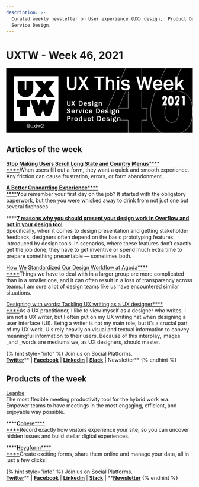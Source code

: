 ```yaml
---
description: >-
  Curated weekly newsletter on User experience (UX) design,  Product Design and
  Service Design.
---
```


# UXTW - Week 46, 2021

![](../.gitbook/assets/uxtw-banner-2021-46.jpg)



## Articles of the week

****[**Stop Making Users Scroll Long State and Country Menus**](https://uxmovement.medium.com/stop-making-users-scroll-long-state-and-country-menus-8a7797e12489)****[****\
****](https://airbnb.design/evolving-by-design/?ref=uxthisweek)When users fill out a form, they want a quick and smooth experience. Any friction can cause frustration, errors, or form abandonment.

****[**A Better Onboarding Experience**](https://r-thackerjr.medium.com/a-better-onboarding-experience-bbef34af5e36)****[****\
****](https://uxplanet.org/10-simple-tips-to-improve-user-testing-6a86c84e2794/?ref=uxthisweek)**Y**ou remember your first day on the job? It started with the obligatory paperwork, but then you were whisked away to drink from not just one but several firehoses.

****[**7 reasons why you should present your design work in Overflow and not in your design tool**](https://blog.overflow.io/7-reasons-why-you-should-present-your-design-work-in-overflow-a5d84550ab7a)\
Specifically, when it comes to design presentation and getting stakeholder feedback, designers often depend on the basic prototyping features introduced by design tools. In scenarios, where these features don’t exactly get the job done, they have to get inventive or spend much extra time to prepare something presentable — sometimes both.

[How We Standardized Our Design Workflow at Agoda](https://medium.com/agoda-engineering/how-we-standardized-our-design-workflow-at-agoda-4467ffe0b0d1)[****\
****](https://productcoalition.com/product-discovery-playbook-a579bbe3e572/?ref=uxthisweek)Things we have to deal with in a larger group are more complicated than in a smaller one, and it can often result in a loss of transparency across teams. I am sure a lot of design teams like us have encountered similar situations.

[Designing with words: Tackling UX writing as a UX designer](https://medium.com/patternfly/designing-with-words-tackling-ux-writing-as-a-ux-designer-99f6e4c7ad66)[****\
****](https://uxdesign.cc/how-bob-moog-brought-usability-heuristics-to-the-electronic-synthesizer-a6797a3a9192)As a UX practitioner, I like to view myself as a designer who writes. I am not a UX writer, but I often put on my UX writing hat when designing a user interface (UI). Being a writer is not my main role, but it’s a crucial part of my UX work. UIs rely heavily on visual and textual information to convey meaningful information to their users. Because of this interplay, images _and _words are mediums we, as UX designers, should master.

{% hint style="info" %}
Join us on Social Platforms. \
[**Twitter**](https://twitter.com/uxtw2)** | **[**Facebook**](https://www.facebook.com/webusabilityandux)** | **[**Linkedin**](https://www.linkedin.com/groups/1875717/)** | **[**Slack**](https://join.slack.com/t/uxthisweek/shared\_invite/zt-szpdweo1-d78hso8FppFcI68Xue\_9Yw)** | Newsletter**
{% endhint %}

## Products of the week

[Leanbe](https://leanbe.ai/?ref=uxthisweek)\
The most flexible meeting productivity tool for the hybrid work era. Empower teams to have meetings in the most engaging, efficient, and enjoyable way possible.

****[**C**ohere](https://cohere.io/replay?ref=uxthiswek)[****\
****](https://productcoalition.com/product-discovery-playbook-a579bbe3e572/?ref=uxthisweek)Record exactly how visitors experience your site, so you can uncover hidden issues and build stellar digital experiences.

****[**H**eygform](https://heyform.net/?ref=uxthisweek)[****\
****](https://uxdesign.cc/how-bob-moog-brought-usability-heuristics-to-the-electronic-synthesizer-a6797a3a9192)Create exciting forms, share them online and manage your data, all in just a few clicks!

{% hint style="info" %}
Join us on Social Platforms.\
[**Twitter**](https://twitter.com/uxtw2)** | **[**Facebook**](https://www.facebook.com/webusabilityandux)** | **[**Linkedin**](https://www.linkedin.com/groups/1875717/)** | **[**Slack**](https://join.slack.com/t/uxthisweek/shared\_invite/zt-szpdweo1-d78hso8FppFcI68Xue\_9Yw)** | **[**Newsletter**](https://gmail.us17.list-manage.com/subscribe?u=1b23fd286b43ac36e4acba123\&id=0009036f95)
{% endhint %}
